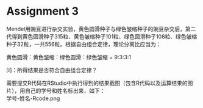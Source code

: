 # Assignment 3

Mendel用豌豆进行杂交实验，黄色圆滑种子与绿色皱缩种子的豌豆杂交后，第二代得到黄色圆滑种子315粒、黄色皱缩种子101粒、绿色圆滑种子108粒、绿色皱缩种子32粒，一共556粒。根据自由组合定律，理论分离比应当为：  

黄色圆滑：黄色皱缩：绿色圆滑：绿色皱缩 = 9:3:3:1  

问：所得结果是否符合自由组合定律？  

需要提交R代码在RStudio中执行得到的结果截图（包含R代码以及运算结果的图片），用自己的学号和姓名标出来，如下：  
学号-姓名-Rcode.png  
